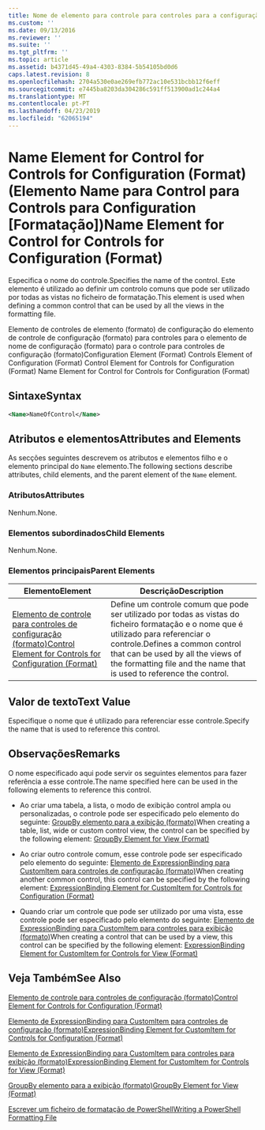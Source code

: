 ```yaml
---
title: Nome de elemento para controle para controles para a configuração (formato) | Documentos da Microsoft
ms.custom: ''
ms.date: 09/13/2016
ms.reviewer: ''
ms.suite: ''
ms.tgt_pltfrm: ''
ms.topic: article
ms.assetid: b4371d45-49a4-4303-8384-5b54105bd0d6
caps.latest.revision: 8
ms.openlocfilehash: 2704a530e0ae269efb772ac10e531bcbb12f6eff
ms.sourcegitcommit: e7445ba8203da304286c591ff513900ad1c244a4
ms.translationtype: MT
ms.contentlocale: pt-PT
ms.lasthandoff: 04/23/2019
ms.locfileid: "62065194"
---
```

# <a name="name-element-for-control-for-controls-for-configuration-format"></a><span data-ttu-id="8889c-102">Name Element for Control for Controls for Configuration (Format) (Elemento Name para Control para Controls para Configuration [Formatação])</span><span class="sxs-lookup"><span data-stu-id="8889c-102">Name Element for Control for Controls for Configuration (Format)</span></span>

<span data-ttu-id="8889c-103">Especifica o nome do controle.</span><span class="sxs-lookup"><span data-stu-id="8889c-103">Specifies the name of the control.</span></span> <span data-ttu-id="8889c-104">Este elemento é utilizado ao definir um controlo comuns que pode ser utilizado por todas as vistas no ficheiro de formatação.</span><span class="sxs-lookup"><span data-stu-id="8889c-104">This element is used when defining a common control that can be used by all the views in the formatting file.</span></span>

<span data-ttu-id="8889c-105">Elemento de controles de elemento (formato) de configuração do elemento de controle de configuração (formato) para controles para o elemento de nome de configuração (formato) para o controle para controles de configuração (formato)</span><span class="sxs-lookup"><span data-stu-id="8889c-105">Configuration Element (Format) Controls Element of Configuration (Format) Control Element for Controls for Configuration (Format) Name Element for Control for Controls for Configuration (Format)</span></span>

## <a name="syntax"></a><span data-ttu-id="8889c-106">Sintaxe</span><span class="sxs-lookup"><span data-stu-id="8889c-106">Syntax</span></span>

```xml
<Name>NameOfControl</Name>

```

## <a name="attributes-and-elements"></a><span data-ttu-id="8889c-107">Atributos e elementos</span><span class="sxs-lookup"><span data-stu-id="8889c-107">Attributes and Elements</span></span>

<span data-ttu-id="8889c-108">As secções seguintes descrevem os atributos e elementos filho e o elemento principal do `Name` elemento.</span><span class="sxs-lookup"><span data-stu-id="8889c-108">The following sections describe attributes, child elements, and the parent element of the `Name` element.</span></span>

### <a name="attributes"></a><span data-ttu-id="8889c-109">Atributos</span><span class="sxs-lookup"><span data-stu-id="8889c-109">Attributes</span></span>

<span data-ttu-id="8889c-110">Nenhum.</span><span class="sxs-lookup"><span data-stu-id="8889c-110">None.</span></span>

### <a name="child-elements"></a><span data-ttu-id="8889c-111">Elementos subordinados</span><span class="sxs-lookup"><span data-stu-id="8889c-111">Child Elements</span></span>

<span data-ttu-id="8889c-112">Nenhum.</span><span class="sxs-lookup"><span data-stu-id="8889c-112">None.</span></span>

### <a name="parent-elements"></a><span data-ttu-id="8889c-113">Elementos principais</span><span class="sxs-lookup"><span data-stu-id="8889c-113">Parent Elements</span></span>

|<span data-ttu-id="8889c-114">Elemento</span><span class="sxs-lookup"><span data-stu-id="8889c-114">Element</span></span>|<span data-ttu-id="8889c-115">Descrição</span><span class="sxs-lookup"><span data-stu-id="8889c-115">Description</span></span>|
|-------------|-----------------|
|[<span data-ttu-id="8889c-116">Elemento de controle para controles de configuração (formato)</span><span class="sxs-lookup"><span data-stu-id="8889c-116">Control Element for Controls for Configuration (Format)</span></span>](./control-element-for-controls-for-configuration-format.md)|<span data-ttu-id="8889c-117">Define um controle comum que pode ser utilizado por todas as vistas do ficheiro formatação e o nome que é utilizado para referenciar o controle.</span><span class="sxs-lookup"><span data-stu-id="8889c-117">Defines a common control that can be used by all the views of the formatting file and the name that is used to reference the control.</span></span>|

## <a name="text-value"></a><span data-ttu-id="8889c-118">Valor de texto</span><span class="sxs-lookup"><span data-stu-id="8889c-118">Text Value</span></span>

<span data-ttu-id="8889c-119">Especifique o nome que é utilizado para referenciar esse controle.</span><span class="sxs-lookup"><span data-stu-id="8889c-119">Specify the name that is used to reference this control.</span></span>

## <a name="remarks"></a><span data-ttu-id="8889c-120">Observações</span><span class="sxs-lookup"><span data-stu-id="8889c-120">Remarks</span></span>

<span data-ttu-id="8889c-121">O nome especificado aqui pode servir os seguintes elementos para fazer referência a esse controle.</span><span class="sxs-lookup"><span data-stu-id="8889c-121">The name specified here can be used in the following elements to reference this control.</span></span>

- <span data-ttu-id="8889c-122">Ao criar uma tabela, a lista, o modo de exibição control ampla ou personalizadas, o controle pode ser especificado pelo elemento do seguinte: [GroupBy elemento para a exibição (formato)](./groupby-element-for-view-format.md)</span><span class="sxs-lookup"><span data-stu-id="8889c-122">When creating a table, list, wide or custom control view, the control can be specified by the following element: [GroupBy Element for View (Format)](./groupby-element-for-view-format.md)</span></span>

- <span data-ttu-id="8889c-123">Ao criar outro controle comum, esse controle pode ser especificado pelo elemento do seguinte: [Elemento de ExpressionBinding para CustomItem para controles de configuração (formato)](./expressionbinding-element-for-customitem-for-controls-for-configuration-format.md)</span><span class="sxs-lookup"><span data-stu-id="8889c-123">When creating another common control, this control can be specified by the following element: [ExpressionBinding Element for CustomItem for Controls for Configuration (Format)](./expressionbinding-element-for-customitem-for-controls-for-configuration-format.md)</span></span>

- <span data-ttu-id="8889c-124">Quando criar um controle que pode ser utilizado por uma vista, esse controle pode ser especificado pelo elemento do seguinte: [Elemento de ExpressionBinding para CustomItem para controles para exibição (formato)](./expressionbinding-element-for-customitem-for-controls-for-view-format.md)</span><span class="sxs-lookup"><span data-stu-id="8889c-124">When creating a control that can be used by a view, this control can be specified by the following element: [ExpressionBinding Element for CustomItem for Controls for View (Format)](./expressionbinding-element-for-customitem-for-controls-for-view-format.md)</span></span>

## <a name="see-also"></a><span data-ttu-id="8889c-125">Veja Também</span><span class="sxs-lookup"><span data-stu-id="8889c-125">See Also</span></span>

[<span data-ttu-id="8889c-126">Elemento de controle para controles de configuração (formato)</span><span class="sxs-lookup"><span data-stu-id="8889c-126">Control Element for Controls for Configuration (Format)</span></span>](./control-element-for-controls-for-configuration-format.md)

[<span data-ttu-id="8889c-127">Elemento de ExpressionBinding para CustomItem para controles de configuração (formato)</span><span class="sxs-lookup"><span data-stu-id="8889c-127">ExpressionBinding Element for CustomItem for Controls for Configuration (Format)</span></span>](./expressionbinding-element-for-customitem-for-controls-for-configuration-format.md)

[<span data-ttu-id="8889c-128">Elemento de ExpressionBinding para CustomItem para controles para exibição (formato)</span><span class="sxs-lookup"><span data-stu-id="8889c-128">ExpressionBinding Element for CustomItem for Controls for View (Format)</span></span>](./expressionbinding-element-for-customitem-for-controls-for-view-format.md)

[<span data-ttu-id="8889c-129">GroupBy elemento para a exibição (formato)</span><span class="sxs-lookup"><span data-stu-id="8889c-129">GroupBy Element for View (Format)</span></span>](./groupby-element-for-view-format.md)

[<span data-ttu-id="8889c-130">Escrever um ficheiro de formatação de PowerShell</span><span class="sxs-lookup"><span data-stu-id="8889c-130">Writing a PowerShell Formatting File</span></span>](./writing-a-powershell-formatting-file.md)
